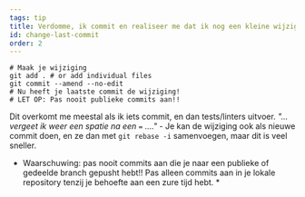 ```yaml
---
tags: tip
title: Verdomme, ik commit en realiseer me dat ik nog een kleine wijziging moet doen!
id: change-last-commit
order: 2
---
```


```git
# Maak je wijziging
git add . # or add individual files
git commit --amend --no-edit
# Nu heeft je laatste commit de wijziging!
# LET OP: Pas nooit publieke commits aan!!
```

Dit overkomt me meestal als ik iets commit, en dan tests/linters uitvoer. <em>"... vergeet ik weer een spatie na een `=` ...."</em> - Je kan de wijziging ook als nieuwe commit doen, en ze dan met `git rebase -i` samenvoegen, maar dit is veel sneller.

* Waarschuwing: pas nooit commits aan die je naar een publieke of gedeelde branch gepusht hebt!! Pas alleen commits aan in je lokale repository tenzij je behoefte aan een zure tijd hebt. *
